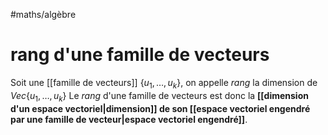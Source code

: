 #maths/algèbre 
# rang d'une famille de vecteurs
Soit une [[famille de vecteurs]] $\{u_1,\ldots,u_k\}$, on appelle _rang_ la dimension de $Vec \{u_1,\ldots,u_k\}$
Le _rang_ d'une famille de vecteurs est donc la **[[dimension d'un espace vectoriel|dimension]] de son [[espace vectoriel engendré par une famille de vecteur|espace vectoriel engendré]]**.
